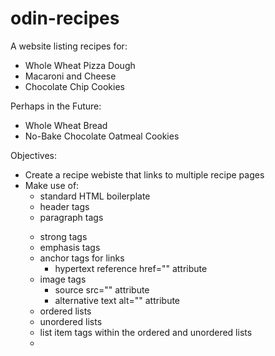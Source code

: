 # odin-recipes

A website listing recipes for:
 - Whole Wheat Pizza Dough
 - Macaroni and Cheese
 - Chocolate Chip Cookies

Perhaps in the Future:
 - Whole Wheat Bread
 - No-Bake Chocolate Oatmeal Cookies

Objectives:
 - Create a recipe webiste that links to multiple recipe pages
 - Make use of:
    - standard HTML boilerplate
    - header tags
    - paragraph tags <p></p>
    - strong tags <strong></strong>
    - emphasis tags <em></em>
    - anchor tags for links <a></a>
       - hypertext reference href="" attribute
    - image tags <img>
       - source src="" attribute
       - alternative text alt="" attribute
    - ordered lists <ol></ol>
    - unordered lists <ul></ul>
    - list item tags within the ordered and unordered lists <li></li>
    
